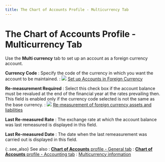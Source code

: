 ```yaml
---
title: The Chart of Accounts Profile - Multicurrency Tab
---
```


# The Chart of Accounts Profile - Multicurrency Tab


Use the **Multi currency** tab to  set up an account as a foreign currency account.


**Currency Code**
: Specify the code of the currency in which you want  the account to be maintained.
: ![]({{site.sc_baseurl}}/img/lens.gif) [Set  up Accounts in Foreign Currency]({{site.sc_baseurl}}/options/multicurrency/setup/set-up-accounts-in-foreign-currency/setup_accounts_in_foreign_currency.html)


**Re-measurement Required**
: Select this check box if the account balance must  be revalued at the end of the financial year at the rates prevailing then.  This field is enabled only if the currency code selected is not the same  as the base currency.
: ![]({{site.sc_baseurl}}/img/lens.gif) [Re-measurement  of foreign currency assets and liabilities]({{site.sc_baseurl}}/options/multicurrency/re_measurement_of_foreign_currency_assets_and_liabilities.html)


**Last Re-measured Rate**
: The exchange rate at which the account balance was  last remeasured is displayed in this field.


**Last Re-measured Date**
: The date when the last remeasurement was carried  out is displayed in this field.


{:.see_also}
See also
: [**Chart of Accounts** profile - General  tab]({{site.sc_baseurl}}/options/acc-info/coa/setup-coa/chart_of_accounts_profile_general_tab.html)
: [**Chart of Accounts** profile - Accounting  tab]({{site.sc_baseurl}}/options/acc-info/coa/setup-coa/chart_of_accounts_profile_accounting_tab.html)
: [Multicurrency  information]({{site.sc_baseurl}}/options/acc-info/coa/chart-of-accounts-details/multicurrency_information1.html)
